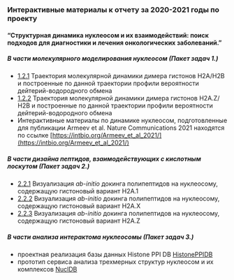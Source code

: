 ###  Интерактивные материалы к отчету за 2020-2021 годы по проекту
#### “Структурная динамика нуклеосом и их взаимодействий: поиск подходов для диагностики и лечения онкологических заболеваний.”

##### В части молекулярного моделирования нуклеосом (Пакет задач 1.)
- [1.2.1](https://intbio.org/grant_2018_RNFmoluch/2021/1.2.1/view) Траектория молекулярной динамики димера гистонов Н2А/Н2В и построенные по данной траектории профили вероятности дейтерий-водородного обмена 
- [1.2.2](https://intbio.org/grant_2018_RNFmoluch/2021/1.2.2/view) Траектория молекулярной динамики димера гистонов Н2А.Z/Н2В и построенные по данной траектории профили вероятности дейтерий-водородного обмена 
- Интерактивные материалы по динамике нуклеосом, подготовленные для публикации Armeev et al. Nature Communications 2021 находятся по ссылке [https://intbio.org/Armeev_et_al_2021/](https://intbio.org/Armeev_et_al_2021/)

##### В части дизайна пептидов, взаимодействующих с кислотным лоскутом (Пакет задач 2.)
- [2.2.1](https://intbio.org/grant_2018_RNFmoluch/2021/2.2/h2a1) Визуализация *ab-initio* докинга полипептидов на нуклеосому, содержащую гистоновый вариант H2A.1 
- [2.2.2](https://intbio.org/grant_2018_RNFmoluch/2021/2.2/h2ax) Визуализация *ab-initio* докинга полипептидов на нуклеосому, содержащую гистоновый вариант H2A.X 
- [2.2.3](https://intbio.org/grant_2018_RNFmoluch/2021/2.2/h2az) Визуализация *ab-initio* докинга полипептидов на нуклеосому, содержащую гистоновый вариант H2A.Z 




##### В части анализа интерактома нуклеосомы (Пакет задач 3.)
- проектная реализация базы данных Histone PPI DB [HistonePPIDB](https://intbio.org/histoneppidb/)
- прототип сервиса анализа трехмерных структур нуклеосом и их комплексов [NuclDB](https://nucldb.intbio.org)

